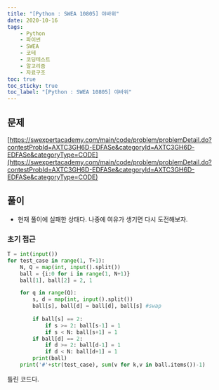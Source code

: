 ```yaml
---
title: "[Python : SWEA 10805] 야바위"
date: 2020-10-16
tags:
    - Python
    - 파이썬
    - SWEA
    - 코테
    - 코딩테스트
    - 알고리즘
    - 자료구조
toc: true
toc_sticky: true
toc_label: "[Python : SWEA 10805] 야바위"
---
```

## 문제
[https://swexpertacademy.com/main/code/problem/problemDetail.do?contestProbId=AXTC3GH6D-EDFASe&categoryId=AXTC3GH6D-EDFASe&categoryType=CODE](https://swexpertacademy.com/main/code/problem/problemDetail.do?contestProbId=AXTC3GH6D-EDFASe&categoryId=AXTC3GH6D-EDFASe&categoryType=CODE)

## 풀이

- 현재 풀이에 실패한 상태다. 나중에 여유가 생기면 다시 도전해보자.

### 초기 접근
```python
T = int(input())
for test_case in range(1, T+1):
    N, Q = map(int, input().split())
    ball = {i:0 for i in range(1, N+1)}
    ball[1], ball[2] = 2, 1

    for q in range(Q):
        s, d = map(int, input().split())
        ball[s], ball[d] = ball[d], ball[s] #swap
        
        if ball[s] == 2:
            if s >= 2: ball[s-1] = 1
            if s < N: ball[s+1] = 1
        if ball[d] == 2:
            if d >= 2: ball[d-1] = 1
            if d < N: ball[d+1] = 1
        print(ball)
    print('#'+str(test_case), sum(v for k,v in ball.items())-1)
```
틀린 코드다.